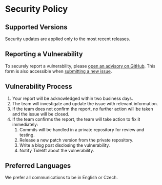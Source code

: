 ﻿# Security Policy

## Supported Versions

Security updates are applied only to the most recent releases.

## Reporting a Vulnerability

To securely report a vulnerability, please [open an advisory on GitHub](https://github.com/elzasw/aron/security/advisories/new). This form is also accessible when [submitting a new issue](https://github.com/elzasw/aron/issues/new/choose).

## Vulnerability Process

1. Your report will be acknowledged within two business days.
2. The team will investigate and update the issue with relevant information.
3. If the team does not confirm the report, no further action will be taken and the issue will be closed.
4. If the team confirms the report, the team will take action to fix it immediately:
    1. Commits will be handled in a private repository for review and testing.
    2. Release a new patch version from the private repository.
    3. Write a blog post disclosing the vulnerability.
    4. Notify Tidelift about the vulnerability.
 

## Preferred Languages

We prefer all communications to be in English or Czech.
